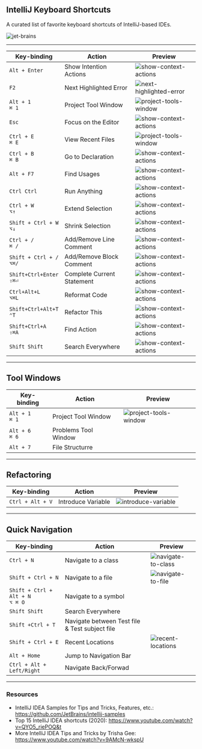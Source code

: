 IntelliJ Keyboard Shortcuts
---

A curated list of favorite keyboard shortcuts of IntelliJ-based IDEs. 

![jet-brains](assets/img/logo-jet-brains.png)

___

| Key-binding                   | Action                     | Preview                                                          |
| ----------------------------- | -------------------------- | ---------------------------------------------------------------- |
| `Alt + Enter`                 | Show Intention Actions     | ![show-context-actions](assets/img/show-context-actions.gif)     |
| `F2`                          | Next Highlighted Error     | ![next-highlighted-error](assets/img/next-highlighted-error.gif) |
| `Alt + 1`<br>`⌘ 1`            | Project Tool Window        | ![project-tools-window](assets/img/project-tools-window.gif)     |
| `Esc`                         | Focus on the Editor        | ![show-context-actions](assets/img/show-context-actions.gif)     |
| `Ctrl + E`<br>`⌘ E`           | View Recent Files          | ![project-tools-window](assets/img/recent-files.gif)             |
| `Ctrl + B`<br>`⌘ B`           | Go to Declaration          | ![show-context-actions](assets/img/show-context-actions.gif)     |
| `Alt + F7`                    | Find Usages                | ![show-context-actions](assets/img/show-context-actions.gif)     |
| `Ctrl Ctrl`                   | Run Anything               | ![show-context-actions](assets/img/show-context-actions.gif)     |
| `Ctrl + W`  <br> `⌥↑`         | Extend Selection           | ![show-context-actions](assets/img/show-context-actions.gif)     |
| `Shift + Ctrl + W` <br> `⌥↓`  | Shrink Selection           | ![show-context-actions](assets/img/show-context-actions.gif)     |
| `Ctrl + /`<br>`⌘ /`           | Add/Remove Line Comment    | ![show-context-actions](assets/img/show-context-actions.gif)     |
| `Shift + Ctrl + /`<br>`⌥⌘/`   | Add/Remove Block Comment   | ![show-context-actions](assets/img/show-context-actions.gif)     |
| `Shift+Ctrl+Enter` <br> `⇧⌘⏎` | Complete Current Statement | ![show-context-actions](assets/img/show-context-actions.gif)     |
| `Ctrl+Alt+L` <br> `⌥⌘L`       | Reformat Code              | ![show-context-actions](assets/img/show-context-actions.gif)     |
| `Shift+Ctrl+Alt+T` <br> `⌃T`  | Refactor This              | ![show-context-actions](assets/img/show-context-actions.gif)     |
| `Shift+Ctrl+A` <br> `⇧⌘A`     | Find Action                | ![show-context-actions](assets/img/show-context-actions.gif)     |
| `Shift Shift`                 | Search Everywhere          | ![show-context-actions](assets/img/show-context-actions.gif)     |

---
## Tool Windows 

| Key-binding        | Action               | Preview                                                      |
| ------------------ | -------------------- | ------------------------------------------------------------ |
| `Alt + 1`<br>`⌘ 1` | Project Tool Window  | ![project-tools-window](assets/img/project-tools-window.gif) |
| `Alt + 6`<br>`⌘ 6` | Problems Tool Window |                                                              |
| `Alt + 7`<br>      | File Structurre      |                                                              |

---
## Refactoring

| Key-binding          | Action             | Preview                                                  |
| -------------------- | ------------------ | -------------------------------------------------------- |
| `Ctrl + Alt + V`<br> | Introduce Variable | ![introduce-variable](assets/img/introduce-variable.gif) |

---
## Quick Navigation

| Key-binding                         | Action                                         | Preview                                                |
| ----------------------------------- | ---------------------------------------------- | ------------------------------------------------------ |
| `Ctrl + N`<br>                      | Navigate to a class                            | ![navigate-to-class](assets/img/navigate-to-class.gif) |
| `Shift + Ctrl + N`<br>              | Navigate to a file                             | ![navigate-to-file](assets/img/navigate-to-file.gif)   |
| `Shift + Ctrl + Alt + N`<br>`⌥ ⌘ O` | Navigate to a symbol                           |                                                        |
| `Shift Shift`                       | Search Everywhere                              |
| `Shift +Ctrl + T`<br>               | Navigate between Test file & Test subject file |                                                        |
| `Shift + Ctrl + E`<br>              | Recent Locations                               | ![recent-locations](assets/img/recent-locations.gif)   |
| `Alt + Home`<br>                    | Jump to Navigation Bar                         |                                                        |
| `Ctrl + Alt + Left/Right` <br>      | Navigate Back/Forwad                           |                                                        |


___

### Resources

* IntelliJ IDEA Samples for Tips and Tricks, Features, etc.: <https://github.com/JetBrains/intellij-samples>
* Top 15 IntelliJ IDEA shortcuts (2020): <https://www.youtube.com/watch?v=QYO5_riePOQ&t>
* More IntelliJ IDEA Tips and Tricks by Trisha Gee: <https://www.youtube.com/watch?v=9AMcN-wkspU>